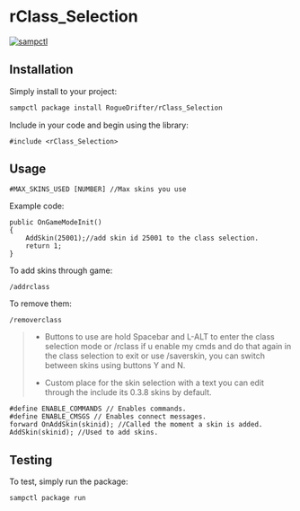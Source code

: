 # rClass_Selection

[![sampctl](https://shields.southcla.ws/badge/sampctl-rClass_Selection-2f2f2f.svg?style=for-the-badge)](https://github.com/RogueDrifter/rClass_Selection)

## Installation

Simply install to your project:

```bash
sampctl package install RogueDrifter/rClass_Selection
```

Include in your code and begin using the library:

```pawn
#include <rClass_Selection>
```

## Usage

```pawn
#MAX_SKINS_USED [NUMBER] //Max skins you use
```

Example code:
```pawn
public OnGameModeInit() 
{ 
    AddSkin(25001);//add skin id 25001 to the class selection. 
    return 1; 
}  
```

To add skins through game:
```pawn
/addrclass
```
To remove them:
```pawn
/removerclass
```

 > - Buttons to use are hold Spacebar and L-ALT to enter the class selection mode or /rclass if u enable my cmds and do that again in the class selection to exit or use /saverskin, you can switch between skins using buttons Y and N.
>
> - Custom place for the skin selection with a text you can edit through the include its 0.3.8 skins by default.

```pawn
#define ENABLE_COMMANDS // Enables commands.
#define ENABLE_CMSGS // Enables connect messages.
forward OnAddSkin(skinid); //Called the moment a skin is added.
AddSkin(skinid); //Used to add skins.
```

## Testing

To test, simply run the package:

```bash
sampctl package run
```
